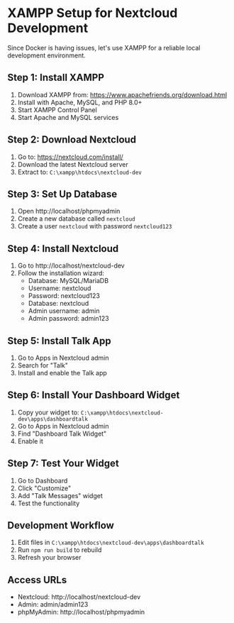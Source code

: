 # XAMPP Setup for Nextcloud Development

Since Docker is having issues, let's use XAMPP for a reliable local development environment.

## Step 1: Install XAMPP

1. Download XAMPP from: https://www.apachefriends.org/download.html
2. Install with Apache, MySQL, and PHP 8.0+
3. Start XAMPP Control Panel
4. Start Apache and MySQL services

## Step 2: Download Nextcloud

1. Go to: https://nextcloud.com/install/
2. Download the latest Nextcloud server
3. Extract to: `C:\xampp\htdocs\nextcloud-dev`

## Step 3: Set Up Database

1. Open http://localhost/phpmyadmin
2. Create a new database called `nextcloud`
3. Create a user `nextcloud` with password `nextcloud123`

## Step 4: Install Nextcloud

1. Go to http://localhost/nextcloud-dev
2. Follow the installation wizard:
   - Database: MySQL/MariaDB
   - Username: nextcloud
   - Password: nextcloud123
   - Database: nextcloud
   - Admin username: admin
   - Admin password: admin123

## Step 5: Install Talk App

1. Go to Apps in Nextcloud admin
2. Search for "Talk"
3. Install and enable the Talk app

## Step 6: Install Your Dashboard Widget

1. Copy your widget to: `C:\xampp\htdocs\nextcloud-dev\apps\dashboardtalk`
2. Go to Apps in Nextcloud admin
3. Find "Dashboard Talk Widget"
4. Enable it

## Step 7: Test Your Widget

1. Go to Dashboard
2. Click "Customize"
3. Add "Talk Messages" widget
4. Test the functionality

## Development Workflow

1. Edit files in `C:\xampp\htdocs\nextcloud-dev\apps\dashboardtalk`
2. Run `npm run build` to rebuild
3. Refresh your browser

## Access URLs

- Nextcloud: http://localhost/nextcloud-dev
- Admin: admin/admin123
- phpMyAdmin: http://localhost/phpmyadmin
